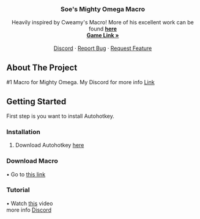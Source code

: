<div id="top"></div>

<h3 align="center">Soe's Mighty Omega Macro</h3>

  <p align="center">
    Heavily inspired by Cweamy's Macro! More of his excellent work can be found <a href="https://github.com/Cweamy/Mighty-Omega-Macro"><strong>here</strong></a>
    <br />
    <a href="https://www.roblox.com/games/4878988249"><strong>Game Link »</strong></a>
    <br />
    <br />
    <a href="https://discord.gg/bZWpGbAHrQ">Discord</a>
    ·
    <a href="https://discord.gg/bZWpGbAHrQ">Report Bug</a>
    ·
    <a href="https://discord.gg/bZWpGbAHrQ">Request Feature</a>
  </p>
</div>







<!-- ABOUT THE PROJECT -->
## About The Project
#1 Macro for Mighty Omega. My Discord for more info [Link](https://discord.gg/bZWpGbAHrQ)





<!-- GETTING STARTED -->
## Getting Started

First step is you want to install Autohotkey.



### Installation

1. Download Autohotkey [here](https://www.autohotkey.com/)

### Download Macro

• Go to [this link](https://github.com/brogang772/Soes-Macro)

### Tutorial
   • Watch [this](https://www.youtube.com/watch?v=k5x4WTynWS0&ab_channel=caprisun) video <br>
    more info [Discord](https://discord.gg/4rxfjtnMGt)




<!-- <p align="right">(<a href="#top">back to top</a>)</p>


